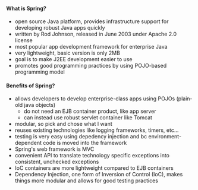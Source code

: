 #### What is Spring?
- open source Java platform, provides infrastructure support for developing robust Java apps quickly
- written by Rod Johnson, released in June 2003 under Apache 2.0 license
- most popular app development framework for enterprise Java 
- very lightweight, basic version is only 2MB
- goal is to make J2EE development easier to use
- promotes good programming practices by using POJO-based programming model

#### Benefits of Spring?
- allows developers to develop enterprise-class apps using POJOs (plain-old java objects)
  - do not need an EJB container product, like app server
  - can instead use robust servlet container like Tomcat
- modular, so pick and chose what I want
- reuses existing technologies like logging frameworks, timers, etc...
- testing is very easy using depedency injection and bc environment-dependent code is moved into the framework
- Spring's web framework is MVC
- convenient API to translate technology specific exceptions into consistent, unchecked exceptions
- IoC containers are more lightweight compared to EJB containers
- Dependency Injection, one form of Inversion of Control (IoC), makes things more modular and allows for good testing practices

